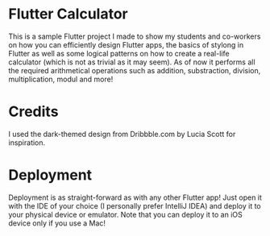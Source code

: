 # Flutter Calculator

This is a sample Flutter project I made to show my students and co-workers on how you can efficiently design Flutter apps, the basics of stylong in Flutter as well as some logical patterns on how to create a real-life calculator (which is not as trivial as it may seem). As of now it performs all the required arithmetical operations such as addition, substraction, division, multiplication, modul and more!

# Credits

I used the dark-themed design from Dribbble.com by Lucia Scott for inspiration. 


# Deployment

Deployment is as straight-forward as with any other Flutter app! Just open it with the IDE of your choice (I personally prefer IntelliJ IDEA) and deploy it to your physical device or emulator. Note that you can deploy it to an iOS device only if you use a Mac! 